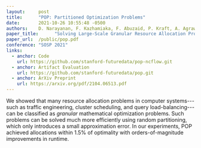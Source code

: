 ```yaml
---
layout:     post
title:      "POP: Partitioned Optimization Problems"
date:       2021-10-26 10:55:48 -0500
authors:    D. Narayanan, F. Kazhamiaka, F. Abuzaid, P. Kraft, A. Agrawal, S. Kandula, S. Boyd, M. Zaharia
paper_title:      "Solving Large-Scale Granular Resource Allocation Problems Efficiently With POP"
paper_url:  /public/pop.pdf
conference: "SOSP 2021"
links:
  - anchor: Code
    url: https://github.com/stanford-futuredata/pop-ncflow.git
  - anchor: Artifact Evaluation
    url: https://github.com/stanford-futuredata/pop.git
  - anchor: ArXiv Preprint
    url: https://arxiv.org/pdf/2104.06513.pdf 
---
```

We showed that many resource allocation problems in computer systems---such as
traffic engineering, cluster scheduling, and query load-balancing---can be
classified as _granular_ mathematical optimization problems. Such problems can
be solved much more efficiently using random partitioning, which only
introduces a small approximation error. In our experiments, POP achieved
allocations within 1.5% of optimality with orders-of-magnitude improvements in
runtime.
